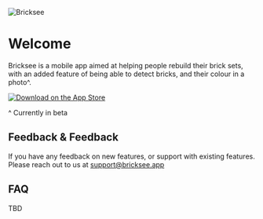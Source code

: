 
![Bricksee](https://is2-ssl.mzstatic.com/image/thumb/Purple126/v4/cd/9e/05/cd9e05a5-d397-e6fb-b1e9-59bd817195ed/Main_AppIcon-1x_U007epad-0-0-0-0-0-85-220.png/246x0w.webp)


# Welcome

Bricksee is a mobile app aimed at helping people rebuild their brick sets, with an added feature of being able to detect bricks, and their colour in a photo^.

[![Download on the App Store](https://www.bricksee.app/assets/img/App%20Store%20Download/white_appstore.svg)](https://apps.apple.com/us/app/bricksee/id1531247091)

^ Currently in beta 


## Feedback & Feedback

If you have any feedback on new features, or support with existing features. Please reach out to us at support@bricksee.app


## FAQ

TBD

